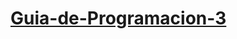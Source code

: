 # [Guia-de-Programacion-3]([url](https://docs.google.com/document/d/1hGnDoXVAObg22GaUphv6YCca5I1wd9zuNrs4u_KA9kE/edit))
 
